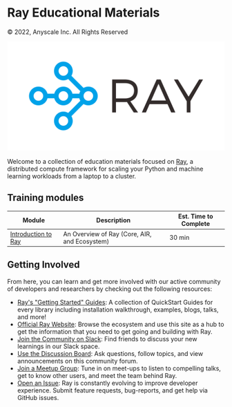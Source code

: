 # Ray Educational Materials

© 2022, Anyscale Inc. All Rights Reserved

![Ray Logo](_static/assets/Generic/ray_logo.png)

Welcome to a collection of education materials focused on [Ray](https://www.ray.io/), a distributed compute
framework for scaling your Python and machine learning workloads from a laptop to a cluster.

## Training modules

| Module | Description | Est. Time to Complete |
|---|---|---|
| [Introduction to Ray](https://github.com/ray-project/ray-educational-materials/blob/main/Introductory_modules/Introduction_to_Ray.ipynb) | An Overview of Ray (Core, AIR, and Ecosystem) | 30 min |

## Getting Involved
From here, you can learn and get more involved with our active community of developers and researchers by checking out the following resources:
- [Ray's "Getting Started" Guides](https://docs.ray.io/en/latest/ray-overview/index.html): A collection of QuickStart Guides for every library including installation walkthrough, examples, blogs, talks, and more!
- [Official Ray Website](https://www.ray.io/): Browse the ecosystem and use this site as a hub to get the information that you need to get going and building with Ray.
- [Join the Community on Slack](https://forms.gle/9TSdDYUgxYs8SA9e8): Find friends to discuss your new learnings in our Slack space.
- [Use the Discussion Board](https://discuss.ray.io/): Ask questions, follow topics, and view announcements on this community forum.
- [Join a Meetup Group](https://www.meetup.com/Bay-Area-Ray-Meetup/): Tune in on meet-ups to listen to compelling talks, get to know other users, and meet the team behind Ray.
- [Open an Issue](https://github.com/ray-project/ray/issues/new/choose): Ray is constantly evolving to improve developer experience. Submit feature requests, bug-reports, and get help via GitHub issues.
